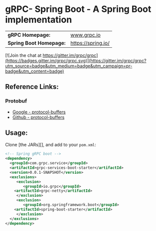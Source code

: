gRPC- Spring Boot - A Spring Boot implementation 
================================================


<table>
  <tr>
    <td><b>gRPC Homepage:</b></td>
    <td><a href="http://www.grpc.io/">www.grpc.io</a></td>
  </tr>
  <tr>
    <td><b>Spring Boot Homepage:</b></td>
    <td><a href="https://projects.spring.io/spring-boot/">https://spring.io/</a></td>
  </tr>
</table>

[![Join the chat at https://gitter.im/grpc/grpc](https://badges.gitter.im/grpc/grpc.svg)](https://gitter.im/grpc/grpc?utm_source=badge&utm_medium=badge&utm_campaign=pr-badge&utm_content=badge)


Reference Links:
----------------

### Protobuf

* [Google - protocol-buffers](https://developers.google.com/protocol-buffers/)
* [Github - protocol-buffers](https://github.com/google/protobuf/)


Usage:
------
Clone [the JARs][], and add to your `pom.xml`:

```xml
<!-- Spring gRPC boot -->
<dependency>
  <groupId>com.grpc.service</groupId>
  <artifactId>grpc-services-boot-starter</artifactId>
  <version>0.0.1-SNAPSHOT</version>
  <exclusions>
     <exclusion>
        <groupId>io.grpc</groupId>
	<artifactId>grpc-netty</artifactId>
     </exclusion>
     <exclusion>
        <groupId>org.springframework.boot</groupId>
	<artifactId>spring-boot-starter</artifactId>
     </exclusion>
  </exclusions>
</dependency>

```
